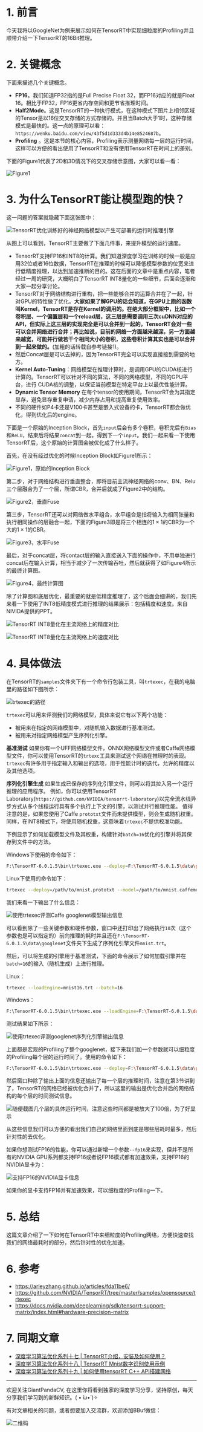 # 1. 前言
今天我将以GoogleNet为例来展示如何在TensorRT中实现细粒度的Profiling并且顺带介绍一下TensorRT的16Bit推理。

# 2. 关键概念
下面来描述几个关键概念。

  - **FP16**。我们知道FP32指的是Full Precise Float 32，而FP16对应的就是Float 16。相比于FP32，FP16更省内存空间和更节省推理时间。
- **Half2Mode**。这是TensorRT的一种执行模式，在这种模式下图片上相邻区域的Tensor是以16位交叉存储的方式存储的。并且当Batch大于1时，这种存储模式是最快的。这一点的原理可以看：`https://wenku.baidu.com/view/43f5d1d333d4b14e8524687b`。
- **Profiling** 。这是本节的核心内容，Profiling表示测量网络每一层的运行时间，这样可以方便的看出使用了TensorRT和没有使用TensorRT在时间上的差别。

下面的Figure1代表了2D和3D情况下的交叉存储示意图，大家可以看一看：

![Figure1](https://img-blog.csdnimg.cn/20200317173427365.png?x-oss-process=image/watermark,type_ZmFuZ3poZW5naGVpdGk,shadow_10,text_aHR0cHM6Ly9ibG9nLmNzZG4ubmV0L2p1c3Rfc29ydA==,size_16,color_FFFFFF,t_70)

# 3. 为什么TensorRT能让模型跑的快？
这一问题的答案就隐藏下面这张图中：

![TensorRT优化训练好的神经网络模型以产生可部署的运行时推理引擎](https://img-blog.csdnimg.cn/20200304145430948.png?x-oss-process=image/watermark,type_ZmFuZ3poZW5naGVpdGk,shadow_10,text_aHR0cHM6Ly9ibG9nLmNzZG4ubmV0L2p1c3Rfc29ydA==,size_16,color_FFFFFF,t_70)

从图上可以看到，TensorRT主要做了下面几件事，来提升模型的运行速度。
- TensorRT支持FP16和INT8的计算。我们知道深度学习在训练的时候一般是应用32位或者16位数据，TensorRT在推理的时候可以降低模型参数的位宽来进行低精度推理，以达到加速推断的目的。这在后面的文章中是重点内容，笔者经过一周的研究，大概明白了TensorRT INT8量化的一些细节，后面会逐渐和大家一起分享讨论。
- TensorRT对于网络结构进行重构，把一些能够合并的运算合并在了一起，针对GPU的特性做了优化。**大家如果了解GPU的话会知道，在GPU上跑的函数叫Kernel，TensorRT是存在Kernel的调用的。在绝大部分框架中，比如一个卷积层、一个偏置层和一个reload层，这三层是需要调用三次cuDNN对应的API，但实际上这三层的实现完全是可以合并到一起的，TensorRT会对一些可以合并网络进行合并；再比如说，目前的网络一方面越来越深，另一方面越来越宽，可能并行做若干个相同大小的卷积，这些卷积计算其实也是可以合并到一起来做的。**(加粗的话转载自参考链接1)。
- 然后Concat层是可以去掉的，因为TensorRT完全可以实现直接接到需要的地方。
- **Kernel Auto-Tuning**：网络模型在推理计算时，是调用GPU的CUDA核进行计算的。TensorRT可以针对不同的算法，不同的网络模型，不同的GPU平台，进行 CUDA核的调整，以保证当前模型在特定平台上以最优性能计算。
- **Dynamic Tensor Memory** 在每个tensor的使用期间，TensorRT会为其指定显存，避免显存重复申请，减少内存占用和提高重复使用效率。
- 不同的硬件如P4卡还是V100卡甚至是嵌入式设备的卡，TensorRT都会做优化，得到优化后的engine。


下面是一个原始的Inception Block，首先`input`后会有多个卷积，卷积完后有`Bias`和`ReLU`，结束后将结果`concat`到一起，得到下一个`input`。我们一起来看一下使用TensorRT后，这个原始的计算图会被优化成了什么样子。

首先，在没有经过优化的时候Inception Block如Figure1所示：

![Figure1，原始的Inception Block](https://img-blog.csdnimg.cn/20200304150434431.png?x-oss-process=image/watermark,type_ZmFuZ3poZW5naGVpdGk,shadow_10,text_aHR0cHM6Ly9ibG9nLmNzZG4ubmV0L2p1c3Rfc29ydA==,size_16,color_FFFFFF,t_70)

第二步，对于网络结构进行垂直整合，即将目前主流神经网络的conv、BN、Relu三个层融合为了一个层，所谓CBR，合并后就成了Figure2中的结构。 

![Figure2，垂直Fuse](https://img-blog.csdnimg.cn/20200304150839343.png?x-oss-process=image/watermark,type_ZmFuZ3poZW5naGVpdGk,shadow_10,text_aHR0cHM6Ly9ibG9nLmNzZG4ubmV0L2p1c3Rfc29ydA==,size_16,color_FFFFFF,t_70)

第三步，TensorRT还可以对网络做水平组合，水平组合是指将输入为相同张量和执行相同操作的层融合一起，下面的Figure3即是将三个相连的$1\times 1$的CBR为一个大的$1\times 1$的CBR。

![Figure3，水平Fuse](https://img-blog.csdnimg.cn/20200304151013613.png?x-oss-process=image/watermark,type_ZmFuZ3poZW5naGVpdGk,shadow_10,text_aHR0cHM6Ly9ibG9nLmNzZG4ubmV0L2p1c3Rfc29ydA==,size_16,color_FFFFFF,t_70)

最后，对于concat层，将contact层的输入直接送入下面的操作中，不用单独进行concat后在输入计算，相当于减少了一次传输吞吐，然后就获得了如Figure4所示的最终计算图。

![Figure4，最终计算图](https://img-blog.csdnimg.cn/2020030415113186.png?x-oss-process=image/watermark,type_ZmFuZ3poZW5naGVpdGk,shadow_10,text_aHR0cHM6Ly9ibG9nLmNzZG4ubmV0L2p1c3Rfc29ydA==,size_16,color_FFFFFF,t_70)

除了计算图和底层优化，最重要的就是低精度推理了，这个后面会细讲的，我们先来看一下使用了INT8低精度模式进行推理的结果展示：包括精度和速度。来自NIVIDA提供的PPT。


![TensorRT INT8量化在主流网络上的精度对比](https://img-blog.csdnimg.cn/20200304154224725.png?x-oss-process=image/watermark,type_ZmFuZ3poZW5naGVpdGk,shadow_10,text_aHR0cHM6Ly9ibG9nLmNzZG4ubmV0L2p1c3Rfc29ydA==,size_16,color_FFFFFF,t_70)

![TensorRT INT8量化在主流网络上的速度对比](https://img-blog.csdnimg.cn/20200304154238568.png?x-oss-process=image/watermark,type_ZmFuZ3poZW5naGVpdGk,shadow_10,text_aHR0cHM6Ly9ibG9nLmNzZG4ubmV0L2p1c3Rfc29ydA==,size_16,color_FFFFFF,t_70)


# 4. 具体做法
在TensorRT的`samples`文件夹下有一个命令行包装工具，叫`trtexec`，在我的电脑里的路径如下图所示：

![trtexec的路径](https://img-blog.csdnimg.cn/20200317150239740.png?x-oss-process=image/watermark,type_ZmFuZ3poZW5naGVpdGk,shadow_10,text_aHR0cHM6Ly9ibG9nLmNzZG4ubmV0L2p1c3Rfc29ydA==,size_16,color_FFFFFF,t_70)

`trtexec`可以用来评测我们的网络模型，具体来说它有以下两个功能：
- 被用来在指定的网络模型中，对随机输入数据进行基准测试。
- 被用来对指定网络模型产生序列化引擎。

**基准测试** 如果你有一个UFF网络模型文件，ONNX网络模型文件或者Caffe网络模型文件，你可以使用TensorRT的`trtexc`工具来测试这个网络在推理时的表现。`trtexec`有许多用于指定输入和输出的选项，用于性能计时的迭代，允许的精度以及其他选项。

**序列化引擎生成** 如果生成已保存的序列化引擎文件，则可以将其拉入另一个运行推理的应用程序。 例如，你可以使用TensorRT Laboratory(`https://github.com/NVIDIA/tensorrt-laboratory`)以完全流水线异步方式从多个线程运行具有多个执行上下文的引擎，以测试并行推理性能。  值得注意的是，如果您使用了Caffe `prototxt`文件而未提供模型，则会生成随机权重。 同样，在INT8模式下，将使用随机权重，这意味着`trtexec`不提供校准功能。

下例显示了如何加载模型文件及其权重，构建针对`batch=16`优化的引擎并将其保存到文件中的方法。

Windows下使用的命令如下：

```sh
F:\TensorRT-6.0.1.5\bin\trtexec.exe --deploy=F:\TensorRT-6.0.1.5\data\googlenet\googlenet.prototxt --model=F:\TensorRT-6.0.1.5\data\googlenet\googlenet.caffemodel --output=prob --batch=16 --saveEngine=F:\TensorRT-6.0.1.5\data\googlenet\mnist16.trt
```

Linux下使用的命令如下：

```sh
trtexec --deploy=/path/to/mnist.prototxt --model=/path/to/mnist.caffemodel --output=prob --batch=16 --saveEngine=mnist16.trt
```


我们来看一下输出了什么信息：


![使用trtexec评测Caffe googlenet模型输出信息](https://img-blog.csdnimg.cn/20200317153151498.png?x-oss-process=image/watermark,type_ZmFuZ3poZW5naGVpdGk,shadow_10,text_aHR0cHM6Ly9ibG9nLmNzZG4ubmV0L2p1c3Rfc29ydA==,size_16,color_FFFFFF,t_70)

可以看到除了一些关键参数和硬件参数，窗口中还打印出了网络执行`10`次（这个参数也是可以指定的）前向推理的耗时并且还在`F:\TensorRT-6.0.1.5\data\googlenet`文件夹下生成了序列化引擎文件`mnist.trt`。

然后，可以将生成的引擎用于基准测试，下面的命令展示了如何加载引擎并在`batch=16`的输入（随机生成）上进行推理。

Linux：

```sh
trtexec --loadEngine=mnist16.trt --batch=16
```

Windows：

```sh
F:\TensorRT-6.0.1.5\bin\trtexec.exe --loadEngine=F:\TensorRT-6.0.1.5\data\googlenet\mnist16.trt --batch=16
```

测试结果如下所示：


![使用trtexec评测googlenet序列化引擎输出信息](https://img-blog.csdnimg.cn/2020031715372786.png?x-oss-process=image/watermark,type_ZmFuZ3poZW5naGVpdGk,shadow_10,text_aHR0cHM6Ly9ibG9nLmNzZG4ubmV0L2p1c3Rfc29ydA==,size_16,color_FFFFFF,t_70)

上面都是宏观的Profiling了整个googlenet，接下来我们加一个参数就可以细粒度的Profiling每个层的运行时间了。使用的命令如下：

```sh
F:\TensorRT-6.0.1.5\bin\trtexec.exe --deploy=F:\TensorRT-6.0.1.5\data\googlenet\googlenet.prototxt --model=F:\TensorRT-6.0.1.5\data\googlenet\googlenet.caffemodel --output=prob --batch=16 --saveEngine=F:\TensorRT-6.0.1.5\data\googlenet\mnist16.trt --dumpProfile
```


然后窗口种除了输出上面的信息还输出了每一个层的推理时间，注意在第3节讲到了，TensorRT的网络已经被优化合并了，所以这里的输出是优化合并后的网络结构的每个层的时间测试信息。

![随便截图几个层的具体运行时间，注意这些时间都是被放大了100倍，为了好显示](https://img-blog.csdnimg.cn/20200317155431930.png?x-oss-process=image/watermark,type_ZmFuZ3poZW5naGVpdGk,shadow_10,text_aHR0cHM6Ly9ibG9nLmNzZG4ubmV0L2p1c3Rfc29ydA==,size_16,color_FFFFFF,t_70)

从这些信息我们可以方便的看出我们自己的网络里面到底是哪些层耗时最多，然后针对性的去优化。


如果你想测试FP16的性能，你可以通过新增一个参数`--fp16`来实现，但并不是所有的NVIDIA GPU系列都支持FP16或者说FP16模式都有加速效果，支持FP16的NVIDIA显卡为：

![支持FP16的NVIDIA显卡信息](https://img-blog.csdnimg.cn/20200317163338214.png?x-oss-process=image/watermark,type_ZmFuZ3poZW5naGVpdGk,shadow_10,text_aHR0cHM6Ly9ibG9nLmNzZG4ubmV0L2p1c3Rfc29ydA==,size_16,color_FFFFFF,t_70)

如果你的显卡支持FP16并有加速效果，可以细粒度的Profiling一下。

# 5. 总结
这篇文章介绍了一下如何在TensorRT中来细粒度的Profiling网络，方便快速查找我们的网络最耗时的部分，然后针对性的优化加速。

# 6. 参考
- https://arleyzhang.github.io/articles/fda11be6/
- https://github.com/NVIDIA/TensorRT/tree/master/samples/opensource/trtexec
- https://docs.nvidia.com/deeplearning/sdk/tensorrt-support-matrix/index.html#hardware-precision-matrix


# 7. 同期文章
- [深度学习算法优化系列十七 | TensorRT介绍，安装及如何使用？](https://mp.weixin.qq.com/s/rYuodkH-tf-q4uZ0QAkuAw)
- [深度学习算法优化系列十八 | TensorRT Mnist数字识别使用示例](https://mp.weixin.qq.com/s/huP2J565irXXU7SSIk-Hwg)
- [深度学习算法优化系列十九 | 如何使用tensorRT C++ API搭建网络](https://mp.weixin.qq.com/s/9WKJi4AnOFKKqvK8R9ph1g)

---------------------------------------------------------------------------

欢迎关注GiantPandaCV, 在这里你将看到独家的深度学习分享，坚持原创，每天分享我们学习到的新鲜知识。( • ̀ω•́ )✧

有对文章相关的问题，或者想要加入交流群，欢迎添加BBuf微信：

![二维码](https://img-blog.csdnimg.cn/20200110234905879.png?x-oss-process=image/watermark,type_ZmFuZ3poZW5naGVpdGk,shadow_10,text_aHR0cHM6Ly9ibG9nLmNzZG4ubmV0L2p1c3Rfc29ydA==,size_16,color_FFFFFF,t_70)